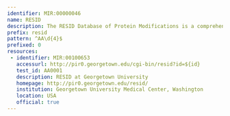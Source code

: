 ```yaml
---
identifier: MIR:00000046
name: RESID
description: The RESID Database of Protein Modifications is a comprehensive collection of annotations and structures for protein modifications including amino-terminal, carboxyl-terminal and peptide chain cross-link post-translational modifications.
prefix: resid
pattern: ^AA\d{4}$
prefixed: 0
resources:
 - identifier: MIR:00100653
   accessurl: http://pir0.georgetown.edu/cgi-bin/resid?id=${id}
   test_id: AA0001
   description: RESID at Georgetown University
   homepage: http://pir0.georgetown.edu/resid/
   institution: Georgetown University Medical Center, Washington
   location: USA
   official: true
---
```

